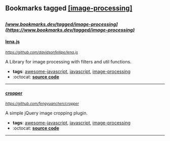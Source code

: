 ## Bookmarks tagged [[image-processing]](https://www.bookmarks.dev?q=[image-processing])

_<sup><sup>[www.bookmarks.dev/tagged/image-processing](https://www.bookmarks.dev/tagged/image-processing)</sup></sup>_
---
#### [lena.js](https://github.com/davidsonfellipe/lena.js)
_<sup>https://github.com/davidsonfellipe/lena.js</sup>_

A Library for image processing with filters and util functions.
* **tags**: [awesome-javascript](../tagged/awesome-javascript.md), [javascript](../tagged/javascript.md), [image-processing](../tagged/image-processing.md)
* :octocat: **[source code](https://github.com/davidsonfellipe/lena.js)**
---
#### [cropper](https://github.com/fengyuanchen/cropper)
_<sup>https://github.com/fengyuanchen/cropper</sup>_

A simple jQuery image cropping plugin.
* **tags**: [awesome-javascript](../tagged/awesome-javascript.md), [javascript](../tagged/javascript.md), [image-processing](../tagged/image-processing.md)
* :octocat: **[source code](https://github.com/fengyuanchen/cropper)**
---

